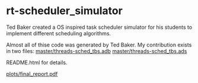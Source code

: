 rt-scheduler_simulator
======================

Ted Baker created a OS inspired task scheduler simulator for his students to implement different scheduling algorithms.

Almost all of thise code was generated by Ted Baker. My contribution exists in two files:
[master/threads-sched_tbs.adb](master/threads-sched_tbs.adb)
[master/threads-sched_tbs.ads](master/threads-sched_tbs.ads)

README.html for details.

[plots/final_report.pdf](https://github.com/chrismeyersfsu/rt-scheduler_simulator/raw/master/plots/final_report.pdf)

